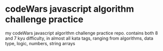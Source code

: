 # codeWars javascript algorithm challenge practice
my codeWars javascript algorithm challenge practice repo.
contains both 8 and 7 kyu difficulty, in almost all kata tags, ranging from algorithms, data type,
logic, numbers, string arrays 


